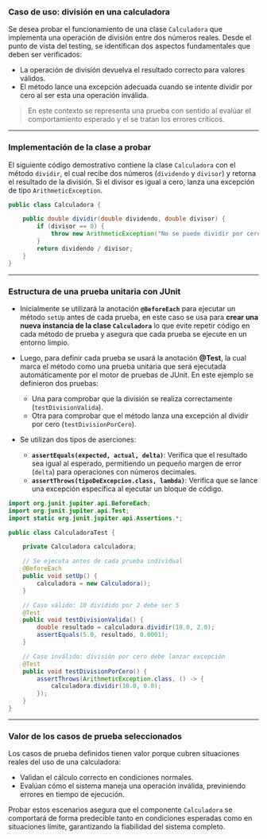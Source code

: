 ### Caso de uso: división en una calculadora

Se desea probar el funcionamiento de una clase `Calculadora` que implementa una operación de división entre dos números reales. Desde el punto de vista del testing, se identifican dos aspectos fundamentales que deben ser verificados:

- La operación de división devuelva el resultado correcto para valores válidos.
- El método lance una excepción adecuada cuando se intente dividir por cero al ser esta una operación inválida.

> En este contexto se representa una prueba con sentido al evalúar el comportamiento esperado y el se tratan los errores críticos.

---
### Implementación de la clase a probar

El siguiente código demostrativo contiene la clase `Calculadora` con el método `dividir`, el cual recibe dos números (`dividendo` y `divisor`) y retorna el resultado de la división. Si el divisor es igual a cero, lanza una excepción de tipo `ArithmeticException`.

```java
public class Calculadora {

    public double dividir(double dividendo, double divisor) {
        if (divisor == 0) {
            throw new ArithmeticException("No se puede dividir por cero...");
        }
        return dividendo / divisor;
    }
}
```

---
### Estructura de una prueba unitaria con JUnit

  - Inicialmente se utilizará la anotación **`@BeforeEach`** para ejecutar un método `setUp` antes de cada prueba, en este caso se usa para **crear una nueva instancia de la clase `Calculadora`** lo que evite repetir código en cada método de prueba y asegura que cada prueba se ejecute en un entorno limpio.

  - Luego, para definir cada prueba se usará la anotación **@Test**, la cual marca el método como una prueba unitaria que será ejecutada automáticamente por el motor de pruebas de JUnit. En este ejemplo se definieron dos pruebas:
  
	  - Una para comprobar que la división se realiza correctamente (`testDivisionValida`).
	  - Otra para comprobar que el método lanza una excepción al dividir por cero (`testDivisionPorCero`).

  - Se utilizan dos tipos de aserciones:
  
	  - **`assertEquals(expected, actual, delta)`**: Verifica que el resultado sea igual al esperado, permitiendo un pequeño margen de error (`delta`) para operaciones con números decimales.
	  - **`assertThrows(tipoDeExcepcion.class, lambda)`**: Verifica que se lance una excepción específica al ejecutar un bloque de código.

```java
import org.junit.jupiter.api.BeforeEach;
import org.junit.jupiter.api.Test;
import static org.junit.jupiter.api.Assertions.*;

public class CalculadoraTest {

    private Calculadora calculadora;

	// Se ejecuta antes de cada prueba individual
    @BeforeEach
    public void setUp() {
        calculadora = new Calculadora();
    }

	// Caso válido: 10 dividido por 2 debe ser 5
    @Test
    public void testDivisionValida() {
        double resultado = calculadora.dividir(10.0, 2.0);
        assertEquals(5.0, resultado, 0.0001);
    }

	// Caso inválido: división por cero debe lanzar excepción
    @Test
    public void testDivisionPorCero() {
        assertThrows(ArithmeticException.class, () -> {
            calculadora.dividir(10.0, 0.0);
        });
    }
}
```

---
### Valor de los casos de prueba seleccionados

Los casos de prueba definidos tienen valor porque cubren situaciones reales del uso de una calculadora:

- Validan el cálculo correcto en condiciones normales.
- Evalúan cómo el sistema maneja una operación inválida, previniendo errores en tiempo de ejecución.

Probar estos escenarios asegura que el componente `Calculadora` se comportará de forma predecible tanto en condiciones esperadas como en situaciones límite, garantizando la fiabilidad del sistema completo.